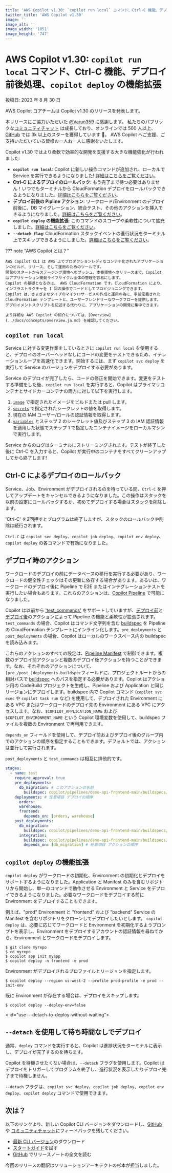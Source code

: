 ```yaml
---
title: 'AWS Copilot v1.30: `copilot run local` コマンド、Ctrl-C 機能、デプロイ前後処理、`copilot deploy` の機能拡張'
twitter_title: 'AWS Copilot v1.30'
image: ''
image_alt: ''
image_width: '1051'
image_height: '747'
---
```


# AWS Copilot v1.30: `copilot run local` コマンド、Ctrl-C 機能、デプロイ前後処理、`copilot deploy` の機能拡張

投稿日: 2023 年 8 月 30 日

AWS Copilot コアチームは Copilot v1.30 のリリースを発表します。

本リリースにご協力いただいた [@Varun359](https://github.com/Varun359) に感謝します。
私たちのパブリックな[コミュニティチャット](https://app.gitter.im/#/room/#aws_copilot-cli:gitter.im) は成長しており、オンラインでは 500 人以上、[GitHub](http://github.com/aws/copilot-cli/) では 3k 以上のスターを獲得しています 🚀。
AWS Copilot へご支援、ご支持いただいている皆様お一人お一人に感謝をいたします。

Copilot v1.30 ではより柔軟で効率的な開発を支援する大きな機能強化が行われました:

- **`copilot run local`**: Copilot に新しい操作コマンドが追加され、ローカルで Service を実行できるようになりました! [詳細はこちらをご覧ください](#copilot-run-local)。
- **Ctrl-C によるデプロイのロールバック**: もう完了まで待つ必要はありません！いつでもターミナルから CloudFormation デプロイをロールバックできるようになりました。[詳細はこちらをご覧ください](#roll-back-deployments-with-ctrl-c)。
- **デプロイ前後の Pipline アクション**: ワークロード/Environment のデプロイ前後に、DB マイグレーション、統合テスト、その他のアクションを挿入できるようになりました。[詳細はこちらをご覧ください](#deployment-actions)。
- **`copilot deploy` の機能拡張**: このコマンドのスコープや柔軟性について拡充しました。[詳細はこちらをご覧ください](#copilot-deploy-enhancements)。
- **`--detach flag`**: CloudFormation スタックイベントの進行状況をターミナル上でスキップできるようにしました。[詳細はこちらをご覧ください](#use---detach-to-deploy-without-waiting)。

??? note "AWS Copilot とは？"

    AWS Copilot CLI は AWS 上でプロダクションレディなコンテナ化されたアプリケーションのビルド、リリース、そして運用のためのツールです。
    開発のスタートからステージング環境へのプッシュ、本番環境へのリリースまで、Copilot はアプリケーション開発ライフサイクル全体の管理を容易にします。
    Copilot の基礎となるのは、 AWS CloudFormation です。CloudFormation により、インフラストラクチャを 1 回の操作でコードとしてプロビジョニングできます。
    Copilot は、さまざまなタイプのマイクロサービスの作成と運用の為に、事前定義された CloudFormation テンプレートと、ユーザーフレンドリーなワークフローを提供します。
    デプロイメントスクリプトを記述する代わりに、アプリケーションの開発に集中できます。

    より詳細な AWS Copilot の紹介については、[Overview](../docs/concepts/overview.ja.md) を確認してください。

<a id="copilot-run-local"></a>
## `copilot run local`
Service に対する変更作業をしているときに `copilot run local` を使用すると、デプロイのオーバーヘッドなしにコードの変更をテストできるため、イテレーションループを高速化できます。開始するには、まず `copilot svc deploy` を実行して Service のバージョンをデプロイする必要があります。

Service のデプロイが完了したら、コードの修正を開始できます。変更をテストする準備をした後、`copilot run local` を実行すると、Copilot はプライマリコンテナとサイドカーコンテナの両方に対して以下を実行します。

1. [`image`](../docs/manifest/lb-web-service#image) で指定されたイメージをビルドまたは pull します。
2. [`secrets`](../docs/manifest/lb-web-service#secrets) で指定されたシークレットの値を取得します。
3. 現在の IAM ユーザー/ロールの認証情報を取得します。
4. [`variables`](../docs/manifest/lb-web-service#variables) とステップ 2 のシークレット値及びステップ 3 の IAM 認証情報を適用した状態でステップ 1 で指定したコンテナイメージをローカルマシンで実行します。


Service からのログはターミナルにストリーミングされます。テストが終了した後に Ctrl-C を入力すると、Copilot が実行中のコンテナをすべてクリーンアップしてから終了します!

<a id="roll-back-deployments-with-ctrl-c"></a>
## Ctrl-C によるデプロイのロールバック

Service、Job、Environment がデプロイされるのを待っている間、`Ctrl-C` を押してアップデートをキャンセルできるようになりました。この操作はスタックを以前の設定にロールバックするか、初めてデプロイする場合はスタックを削除します。

'Ctrl-C' を2回押すとプログラムは終了しますが、スタックのロールバックや削除は続行されます。

`Ctrl-C` は `copilot svc deploy`、`copilot job deploy`、`copilot env deploy`、`copilot deploy` の各コマンドで有効になりました。

<a id="deployment-actions"></a>
## デプロイ時のアクション
ワークロードのデプロイの前にデータベースの移行を実行する必要があり、ワークロードの健全性チェックはその更新に依存する場合があります。あるいは、ワークロードのデプロイ後に Pipeline で E2E またはインテグレーションテストを実行したい場合もあります。これらのアクションは、[Copilot Pipeline](../docs/concepts/pipelines.ja.md) で可能になりました。

Copilot は以前から ['test_commands'](https://aws.github.io/copilot-cli/docs/manifest/pipeline/#stages-test-cmds) をサポートしていますが、[デプロイ前](https://aws.github.io/copilot-cli/docs/manifest/pipeline/#stages-predeployments)と[デプロイ後](https://aws.github.io/copilot-cli/docs/manifest/pipeline/#stages-postdeployments)のアクションによって Pipeline の機能と柔軟性が拡張されます。`test_commands` の場合、Copilot はコマンド文字列を含む [buildspec](https://docs.aws.amazon.com/codebuild/latest/userguide/build-spec-ref.html) を Pipeline の CloudFormation テンプレートにインライン化します。`pre_deployments` と `post_deployments` の場合、Copilot はローカルのワークスペース内の buildspec を読み込みます。

これらのアクションのすべての設定は、[Pipeline Manifest](../docs/manifest/pipeline.ja.md) で制御できます。複数のデプロイ前アクションと複数のデプロイ後アクションを持つことができます。なお、それぞれのアクションについて、`[pre_/post_]deployments.buildspec`フィールドに、プロジェクトルートからの相対パスで [buildspec](https://docs.aws.amazon.com/codebuild/latest/userguide/build-spec-ref.html) へのパスを指定する必要があります。Copilot はアクション用の CodeBuild プロジェクトを生成し、Pipeline および Application と同じリージョンにデプロイします。buildspec 内で Copilot コマンド (`copilot svc exec` や `copilot task run` など) を使用して、デプロイされた Environment にある VPC またはワークロードのデプロイ先の Environment にある VPC にアクセスします。なお、`$COPILOT_APPLICATION_NAME` および `$COPILOT_ENVIRONMENT_NAME` という Copilot 環境変数を使用して、buildspec ファイルを複数の Environment で再利用できます。

`depends_on` フィールドを使用して、デプロイ前およびデプロイ後のグループ内でのアクションの順序を指定することもできます。デフォルトでは、アクションは並行して実行されます。

`post_deployments` と `test_commands` は相互に排他的です。
```yaml
stages:
  - name: test
    require_approval: true
    pre_deployments:
      db_migration: # このアクションの名前
        buildspec: copilot/pipelines/demo-api-frontend-main/buildspecs/buildspec.yml # buildspec へのパス
    deployments: # 任意項目 デプロイの順序
      orders:
      warehouse:
      frontend:
        depends_on: [orders, warehouse]
    post_deployments:
      db_migration:
        buildspec: copilot/pipelines/demo-api-frontend-main/buildspecs/post_buildspec.yml
      integration:
        buildspec: copilot/pipelines/demo-api-frontend-main/buildspecs/integ-buildspec.yml
        depends_on: [db_migration] # 任意項目 アクションの順序
```

<a id="copilot-deploy-enhancements"></a>
## `copilot deploy` の機能拡張
`copilot deploy` がワークロードの初期化、Environment の初期化とデプロイをサポートするようになりました。Application と Manifest のみを含むリポジトリから開始し、単一のコマンドで動作させる Environment と Service をデプロイできるようになりました。必要なワークロードをデプロイする前に Environment をデプロイすることもできます。

例えば、"prod" Environment と "frontend" および "backend" Service の Manifest を含むリポジトリをクローンしてデプロイしたいとします。
`copilot deploy` は、必要に応じてワークロードと Environment を初期化するようプロンプトを表示し、Environment をデプロイするアカウントの認証情報を尋ねてから、Environment とワークロードをデプロイします。
```console
$ git clone myrepo
$ cd myrepo
$ copilot app init myapp
$ copilot deploy -n frontend -e prod
```

Environment がデプロイされるプロファイルとリージョンを指定します。
```console
$ copilot deploy --region us-west-2 --profile prod-profile -e prod --init-env
```

既に Environment が存在する場合は、デプロイをスキップします。
```console
$ copilot deploy --deploy-env=false 
```

< id="use---detach-to-deploy-without-waiting"></a>
## `--detach` を使用して待ち時間なしでデプロイ

通常、`deploy` コマンドを実行すると、Copilot は進捗状況をターミナルに表示し、デプロイが完了するのを待ちます。

Copilot を待機させたくない場合は、`--detach` フラグを使用します。Copilot はデプロイをトリガーしてプログラムを終了し、進行状況を表示したりデプロイ完了まで待機しません。

`--detach` フラグは、`copilot svc deploy`、`copilot job deploy`、`copilot env deploy`、`copilot deploy` コマンドで使用できます。

## 次は？

以下のリンクより、新しい Copilot CLI バージョンをダウンロードし、[GitHub](https://github.com/aws/copilot-cli/) や [コミュニティチャット](https://gitter.im/aws/copilot-cli)にフィードバックを残してください。

- [最新 CLI バージョン](../docs/getting-started/install.ja.md)のダウンロード
- [スタートガイド](../docs/getting-started/first-app-tutorial.ja.md)を試す
- [GitHub](https://github.com/aws/copilot-cli/releases/tag/v1.30.0) でリリースノートの全文を読む

今回のリリースの翻訳はソリューションアーキテクトの杉本が担当しました。
